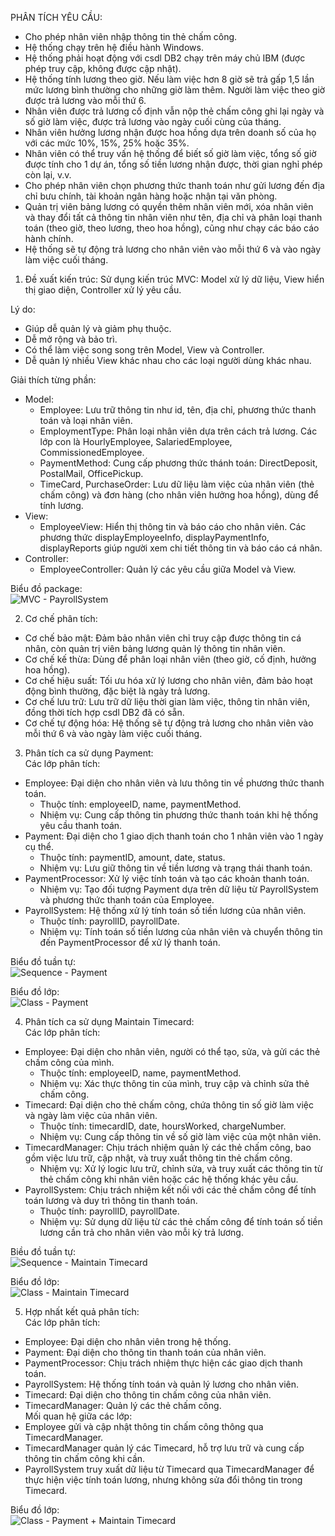 PHÂN TÍCH YÊU CẦU:
  - Cho phép nhân viên nhập thông tin thẻ chấm công.
  - Hệ thống chạy trên hệ điều hành Windows.
  - Hệ thống phải hoạt động với csdl DB2 chạy trên máy chủ IBM (được phép truy cập, không được cập nhật).
  - Hệ thống tính lương theo giờ. Nếu làm việc hơn 8 giờ sẽ trả gấp 1,5 lần mức lương bình thường cho những giờ làm thêm. Người làm việc theo giờ được trả lương vào mỗi thứ 6.
  - Nhân viên được trả lương cố định vẫn nộp thẻ chấm công ghi lại ngày và số giờ làm việc, được trả lương vào ngày cuối cùng của tháng.
  - Nhân viên hưởng lương nhận được hoa hồng dựa trên doanh số của họ với các mức 10%, 15%, 25% hoặc 35%.
  - Nhân viên có thể truy vấn hệ thống để biết số giờ làm việc, tổng số giờ được tính cho 1 dự án, tổng số tiền lương nhận được, thời gian nghỉ phép còn lại, v.v.
  - Cho phép nhân viên chọn phương thức thanh toán như gửi lương đến địa chỉ bưu chính, tài khoản ngân hàng hoặc nhận tại văn phòng.
  - Quản trị viên bảng lương có quyền thêm nhân viên mới, xóa nhân viên và thay đổi tất cả thông tin nhân viên như tên, địa chỉ và phân loại thanh toán (theo giờ, theo lương, theo hoa hồng), cũng như chạy các báo cáo hành chính.
  - Hệ thống sẽ tự động trả lương cho nhân viên vào mỗi thứ 6 và vào ngày làm việc cuối tháng.

1. Đề xuất kiến trúc:
Sử dụng kiến trúc MVC: Model xử lý dữ liệu, View hiển thị giao diện, Controller xử lý yêu cầu.

Lý do:
  - Giúp dễ quản lý và giảm phụ thuộc.
  - Dễ mở rộng và bảo trì.
  - Có thể làm việc song song trên Model, View và Controller.
  - Dễ quản lý nhiều View khác nhau cho các loại người dùng khác nhau.
    
Giải thích từng phần:
  - Model:
      + Employee: Lưu trữ thông tin như id, tên, địa chỉ, phương thức thanh toán và loại nhân viên.
      + EmploymentType: Phân loại nhân viên dựa trên cách trả lương. Các lớp con là HourlyEmployee, SalariedEmployee, CommissionedEmployee.
      + PaymentMethod: Cung cấp phương thức thánh toán: DirectDeposit, PostalMail, OfficePickup.
      + TimeCard, PurchaseOrder: Lưu dữ liệu làm việc của nhân viên (thẻ chấm công) và đơn hàng (cho nhân viên hưởng hoa hồng), dùng để tính lương.
  - View:
      + EmployeeView: Hiển thị thông tin và báo cáo cho nhân viên. Các phương thức displayEmployeeInfo, displayPaymentInfo, displayReports giúp người xem chi tiết thông tin và báo cáo cá nhân.
  - Controller:
      + EmployeeController: Quản lý các yêu cầu giữa Model và View.

Biểu đồ package:   
![MVC - PayrollSystem](https://www.planttext.com/api/plantuml/png/b5NDRjim3BxxANpC3da1eoXQ90FQGzfWBTOpAp694Fr1ahiPMvwiXptINc5oOpkHBCKT3mPiVXB9Zn_fl-z_Rgm3ush12mra3riirz0OnVbJOnsAybTHbDvwvqfHvFvZsHdXO6tvLMYk6iGpnz5wn_soAfbqaVS115QbTOR9RUIwfTIWjHclJr6WT2jqEqMhy3MPGUj-RhIF5hv7O0ASr1mS-XjdNwgIglgLdq278ghxcGbSWA6ZkfV-ZkhZ6JdkL6tiYp9xfDFNhsj3Tc3nqL0qduznArGjtQNhuTNJ2iG5xUiv6GMQP2NCkYsHDuCayAT3IUCWqPadu60OqlyxjL12C6kPajCdSxK7sXcLhc4eP0O1hPw7DyLebeKbCqZS4hMop0r9fPNQPQByAF8LCFuf-EDcmmYk6TdNEdDWE36GCvzVvoWDCEd0aKwkVi_dKRSlGkCcNmIdUflEjH_2mPkKnKTLv_DKdCr4lzs-C_oHNMwHysYKMSrF8hcN6pMBfH4WEsQdWT-yT8op8z0XbVX2ITSkxM1DXEad8KS3El2KoScWK6yu0QerzKjY0hH5YSR3SkKTJHj5_FhlVaKP3beRIUAip9FO4zB9uDecTmGVYXi_K-sVyHy0003__mC0)

2. Cơ chế phân tích:  
  - Cơ chế bảo mật: Đảm bảo nhân viên chỉ truy cập được thông tin cá nhân, còn quản trị viên bảng lương quản lý thông tin nhân viên.
  - Cơ chế kế thừa: Dùng để phân loại nhân viên (theo giờ, cố định, hưởng hoa hồng).
  - Cơ chế hiệu suất: Tối ưu hóa xử lý lương cho nhân viên, đảm bảo hoạt động bình thường, đặc biệt là ngày trả lương.
  - Cơ chế lưu trữ: Lưu trữ dữ liệu thời gian làm việc, thông tin nhân viên, đồng thời tích hợp csdl DB2 đã có sẵn.
  - Cơ chế tự động hóa: Hệ thống sẽ tự động trả lương cho nhân viên vào mỗi thứ 6 và vào ngày làm việc cuối tháng.
    
3. Phân tích ca sử dụng Payment:  
Các lớp phân tích:
  - Employee: Đại diện cho nhân viên và lưu thông tin về phương thức thanh toán.
      + Thuộc tính: employeeID, name, paymentMethod.
      + Nhiệm vụ: Cung cấp thông tin phương thức thanh toán khi hệ thống yêu cầu thanh toán.
  - Payment: Đại diện cho 1 giao dịch thanh toán cho 1 nhân viên vào 1 ngày cụ thể.
      + Thuộc tính: paymentID, amount, date, status.
      + Nhiệm vụ: Lưu giữ thông tin về tiền lương và trạng thái thanh toán.
  - PaymentProcessor: Xử lý việc tính toán và tạo các khoản thanh toán.
      + Nhiệm vụ: Tạo đối tượng Payment dựa trên dữ liệu từ PayrollSystem và phương thức thanh toán của Employee.
  - PayrollSystem: Hệ thống xử lý tính toán số tiền lương của nhân viên.
      + Thuộc tính: payrollID, payrollDate.
      + Nhiệm vụ: Tính toán số tiền lương của nhân viên và chuyển thông tin đến PaymentProcessor để xử lý thanh toán.

Biểu đồ tuần tự:  
![Sequence - Payment](https://www.planttext.com/api/plantuml/png/Z99D3eCW48Ntd6BYIfDw0HTDk-YkJKmy0O59DG4nC2uyMnSzKgzGgDXgVqpPpUDzxm7XThdk775BlLQC2p8MAb6Zx1NAqXg1pW5ta3n5Y6h2kDHD2_aMIZvOerGrE49Tm2CkQj6SPcnX2jH1TyeCY0MSaQRXs3Zovcc4_3CUPrR6mA_rQB-hiQKJKcsapmx4Mdutzp_StqlUCC6Lw1Kdz7fiUKD69cJ7Lp5sXiczDdrBYyA55rwynooELM5CfoVPVCHbywWVHuWN_hEv6zMfEcCxR6NuF7S0003__mC0)

Biểu đồ lớp:    
![Class - Payment](https://www.planttext.com/api/plantuml/png/R59BJiCm4Dtd5AEkg4Gku0MgH5YmGAhe2QnaW4Z-fFQuKeGu6GkEn1MOD6DJGxFmuirxCs_UvFlpQnT91qhMDBtHCSA3dOoV4U6z0VvQG04UEmMZ8q6TjgZWG65qhm9DUhRew0dfpG-bzj58u_rQBds5NhVLrYT72bwCrnaRDF6eZby1s36bM4q7c8BlCKQPShDLSFBZy6_yVgNv83u0-e3SEklojge4SLkRuiR25Nr4DsIrx5Gerrm4RynXZeJsCee5hQCGiAktPx_QzCcibg_OtURmU6QvPTlU_HcjOCDHdCO1os7MmssQcYZIEZjMF-CnOQHSEyjgqeLo4ToVS_xbxpYtvRVx0G00__y30000)

4. Phân tích ca sử dụng Maintain Timecard:  
Các lớp phân tích:
  - Employee: Đại diện cho nhân viên, người có thể tạo, sửa, và gửi các thẻ chấm công của mình.
      + Thuộc tính: employeeID, name, paymentMethod.
      + Nhiệm vụ: Xác thực thông tin của mình, truy cập và chỉnh sửa thẻ chấm công.
  - Timecard: Đại diện cho thẻ chấm công, chứa thông tin số giờ làm việc và ngày làm việc của nhân viên.
      + Thuộc tính: timecardID, date, hoursWorked, chargeNumber.
      + Nhiệm vụ: Cung cấp thông tin về số giờ làm việc của một nhân viên.
  - TimecardManager: Chịu trách nhiệm quản lý các thẻ chấm công, bao gồm việc lưu trữ, cập nhật, và truy xuất thông tin thẻ chấm công.
      + Nhiệm vụ: Xử lý logic lưu trữ, chỉnh sửa, và truy xuất các thông tin từ thẻ chấm công khi nhân viên hoặc các hệ thống khác yêu cầu.
  - PayrollSystem: Chịu trách nhiệm kết nối với các thẻ chấm công để tính toán lương và duy trì thông tin thanh toán.
      + Thuộc tính: payrollID, payrollDate.
      + Nhiệm vụ: Sử dụng dữ liệu từ các thẻ chấm công để tính toán số tiền lương cần trả cho nhân viên vào mỗi kỳ trả lương.

Biều đồ tuần tự:  
![Sequence - Maintain Timecard](https://www.planttext.com/api/plantuml/png/R951JiCm44NtFiKiGMhKVOHGfT8b2BK8rXDxQAtQiHcFaN8s5Xo9As17fL5Gjdx_lndRFr_VcoJ8ahrJg2Kmx7nqOI02J40-gbYerJPYB_1YFMbayuWz7ebhHFnYOaHwXfvnuE3SOKX2llAOb2eJeBalbXRsz94f2KY0BHCAhNV6JaObVapgTX73ZIbdApY5pEajy9dC2lG9-KXFsNV4jrLmrpIZuThIeygiSwnrCrlea3k_lC0hEblpSrPWJAL6lPa6l9SdlTmSjkXqTYWsz4h5z6VRax2bpya63oXu2PHzsckHgifJUSmE4na8_R-EsfJXzIz_0G00__y30000)

Biểu đồ lớp:    
![Class - Maintain Timecard](https://www.planttext.com/api/plantuml/png/Z5BDJeGm4BxtAIQS95dYdOFP0nuyh36YyJnBPu5iVqWf9iJuP1vy95_1ihGLTZMH0u6lq-yly_NnkUqj6Zj8mIg1VG-tiXDw988t1kx9W3nmL-JGAkjHXP9oAArfLUsX3aT9okx8DfglpW3wOIzR-zHAgj3mA-i_SWXGciEhRZbxPzv7E8W-mfsr3uxM-IZSsmED7ap_eisH7Fj1Q0oJLOEcflj1xib4TnToErHOa_6g09KXnnsDXpBosDDcOM4pgtlTz2UT9niwlYJxkuLvl2RxJ-6bL8pqWAFHGfHZRqd66hiPNRVemM9TfakFeXg4-tTSlrX8GyDEC-vDbjrSj9b3KfusuFhvL472pYUMjwRn6K_OEiJvr2CXdsf0E6WJKYHiIufF6_qD003__mC0)

5. Hợp nhất kết quả phân tích:  
Các lớp phân tích:
  - Employee: Đại diện cho nhân viên trong hệ thống.
  - Payment: Đại diện cho thông tin thanh toán của nhân viên.
  - PaymentProcessor: Chịu trách nhiệm thực hiện các giao dịch thanh toán.
  - PayrollSystem: Hệ thống tính toán và quản lý lương cho nhân viên.
  - Timecard: Đại diện cho thông tin chấm công của nhân viên.
  - TimecardManager: Quản lý các thẻ chấm công.  
Mối quan hệ giữa các lớp:
  - Employee gửi và cập nhật thông tin chấm công thông qua TimecardManager.
  - TimecardManager quản lý các Timecard, hỗ trợ lưu trữ và cung cấp thông tin chấm công khi cần.
  - PayrollSystem truy xuất dữ liệu từ Timecard qua TimecardManager để thực hiện việc tính toán lương, nhưng không sửa đổi thông tin trong Timecard.
    
Biểu đồ lớp:  
![Class - Payment + Maintain Timecard](https://www.planttext.com/api/plantuml/png/Z5FBJiCm4BpdArOvjL8ZxZwW7igXXwAAWZYxpf96-17PwqeLuiiuy4dy0axZf35f9NA8al7kp7Yy_ldwNZhYbhoIcP3SENXGZJGdHFZ883m5O0JMAmQrfeXghf31ZcojgmWr_AHGqmRfOCfa3S3vlQhfkLOek2rd53yOzD2SmT7KPVQPHH_RZcsm4TbJ5rmPhud1cpISqi8Lfs2mVKyujzO8TCxOI0xGT4XSdqKArZTSCsUDbBkJ8rHZYosQMepWo4udARWKNeR_m3NhCsP3_FD-KuDcdzGWruUOwfMfK047uwrxDVOTopGeSU2smaUlzcY7uvh8RRZc5LwY4XO3zt2IK-UBaOL5fnvrvvVZZcI-ASTajyUYAw-G_YaybWfR6eQwAEudEsEGxyxZUVTojfDdVol6NMrvX-TPEWOtk9ym98j7RDtnQpsJgGnDQrrJ7RpqqvndIzHbUqj_0G00__y30000)
